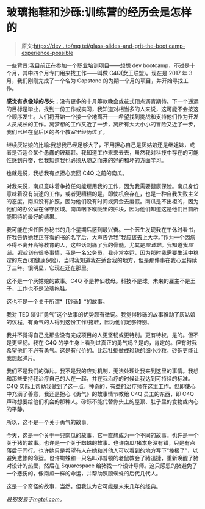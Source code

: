 # 玻璃拖鞋和沙砾:训练营的经历会是怎样的

> 原文:[https://dev . to/mg tei/glass-slides-and-grit-the-boot camp-experience-possible](https://dev.to/mgtei/glass-slippers-and-grit-what-the-bootcamp-experience-could-be)

一些背景:我目前正在参加一个职业培训项目——想想 dev bootcamp，不过是十个月，其中四个月专门用来找工作——叫做 C4Q(女王联盟)。现在是 2017 年 3 月，我们刚刚完成了一个名为 Capstone 的为期一个月的项目，并开始寻找工作。

**感觉有点像球的尽头**；没有更多的十月筹款晚会或花式顶点沥青期待。下一个遥远的目标是毕业，找到一份工作或实习，我知道对相当多的人来说，这可能不会按这个顺序发生。人们将开始一个接一个地离开——希望找到挑战和支持他们作为开发人员成长的工作。离梦想的工作又近了一步，离所有大大小小的冒险又近了一步，我们已经在皇后区的各个教室里经历过了。

继续灰姑娘的比喻:我想我已经足够大了，不用担心自己是灰姑娘还是继姐妹，或者是否适合某个愚蠢的玻璃鞋。我知道工作来来去去，虽然我对科技中存在的可能性感到兴奋，但我知道我也必须从随之而来的好的和坏的方面学习。

也就是说，我想我有点担心变回 C4Q 之前的南瓜。

对我来说，南瓜意味着争抢任何能雇用我的工作，因为我需要健康保险。南瓜身份意味着没有前途的工作，或者更糟糕的是，即使机会存在，也是一种自我失败主义的态度。南瓜没有护照，因为他们没有时间或资金去度假。南瓜是不出柜的，因为他们的办公室在保守区域。南瓜咽下喉咙里的肿块，因为他们知道这是他们目前所能期待的最好的结果。

我可能在担任医务秘书的几个星期后感到最兴奋。一个医生发现我在午休时看书，在我告诉她我正在看的书的名字后，大声告诉我“我应该去上大学。”作为一个因病不得不离开高等教育的人，这些话刺痛了我的骨髓。尤其是*应该是*。我知道我*应该。*我*应该*有很多事情，我是一名公务员，我非常幸运，因为那时我需要生活中稳定的东西(和健康保险)。当时我知道我在适合我的地方，但是那件事在我心里持续了三年。很明显，它现在还在那里。

这不是一个灰姑娘的故事。C4Q 不是神仙教母。科技不是球。未来的雇主不是王子，工作也不是玻璃拖鞋。

这也不是一个关于所谓*【砂砾】*的故事。

我对 TED 演讲“勇气”这个故事的优势颇有微词。我觉得砂砾的故事推动了灰姑娘的议程。有勇气的人得到这份工作/拖鞋，因为他们足够特别。

我并不觉得自己比那些没有完成项目的人更坚韧或更特别。更有特权，是的。但不是更坚韧。我在 C4Q 的学生身上看到过真正的勇气吗？是的，肯定的。但有时我希望他们不必有勇气。这是有代价的。比起牡蛎做成珍珠的细小沙粒，砂砾更能让我想起弹片。

我们不是我们的弹片。我不是我的应对机制，无法处理让我来到这里的事情。我想和那些支持我治疗自己的人在一起，并在我治疗的时候让我达到可持续的标准。C4Q 实际上帮助我做到了这一点。神奇的，有益的治疗师在这里工作。但即使心中充满了善意，我还是担心《勇气》的故事情节教给 C4Q 员工的东西，即 C4Q 声称想要给他们机会的那种人。砂砾不能代替你头上的屋顶、肚子里的食物或内心的平静。

所以，这不是一个关于勇气的故事。

今天，这是一个关于一只南瓜的故事，它一直想成为一个不同的故事。也许是一个关于猪的故事。也许是一个关于蜘蛛的故事。也许南瓜/猪本身没有错，只是有点落后于同行。也许她只是希望有人在她和其他人可以看到的地方写下“棒极了”，以避免悲惨的命运。也许蜘蛛和一只名叫邓普顿的老鼠教会了猪迅捷，重新唤醒了猪对设计的热爱，然后在 Squarespace 给猪找一个设计导师。这只感恩的猪避免了一个悲伤的，像南瓜一样的命运，并帮助照顾蜘蛛的后代几代人。

这是一个奇怪的故事，当然，但我认为它可能是未来几年的经典。

*最初发表于[mgtei.com](http://margaret-ikeda.com/blog/dependency-injection-remote-notifications)。*